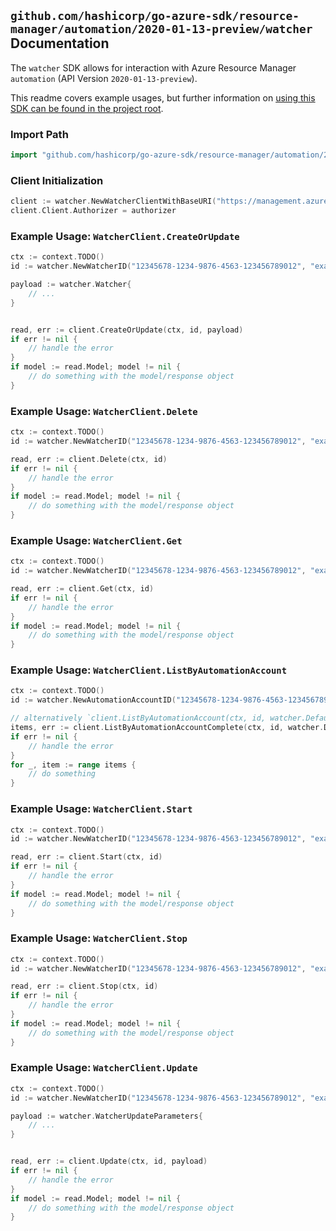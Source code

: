 
## `github.com/hashicorp/go-azure-sdk/resource-manager/automation/2020-01-13-preview/watcher` Documentation

The `watcher` SDK allows for interaction with Azure Resource Manager `automation` (API Version `2020-01-13-preview`).

This readme covers example usages, but further information on [using this SDK can be found in the project root](https://github.com/hashicorp/go-azure-sdk/tree/main/docs).

### Import Path

```go
import "github.com/hashicorp/go-azure-sdk/resource-manager/automation/2020-01-13-preview/watcher"
```


### Client Initialization

```go
client := watcher.NewWatcherClientWithBaseURI("https://management.azure.com")
client.Client.Authorizer = authorizer
```


### Example Usage: `WatcherClient.CreateOrUpdate`

```go
ctx := context.TODO()
id := watcher.NewWatcherID("12345678-1234-9876-4563-123456789012", "example-resource-group", "automationAccountName", "watcherName")

payload := watcher.Watcher{
	// ...
}


read, err := client.CreateOrUpdate(ctx, id, payload)
if err != nil {
	// handle the error
}
if model := read.Model; model != nil {
	// do something with the model/response object
}
```


### Example Usage: `WatcherClient.Delete`

```go
ctx := context.TODO()
id := watcher.NewWatcherID("12345678-1234-9876-4563-123456789012", "example-resource-group", "automationAccountName", "watcherName")

read, err := client.Delete(ctx, id)
if err != nil {
	// handle the error
}
if model := read.Model; model != nil {
	// do something with the model/response object
}
```


### Example Usage: `WatcherClient.Get`

```go
ctx := context.TODO()
id := watcher.NewWatcherID("12345678-1234-9876-4563-123456789012", "example-resource-group", "automationAccountName", "watcherName")

read, err := client.Get(ctx, id)
if err != nil {
	// handle the error
}
if model := read.Model; model != nil {
	// do something with the model/response object
}
```


### Example Usage: `WatcherClient.ListByAutomationAccount`

```go
ctx := context.TODO()
id := watcher.NewAutomationAccountID("12345678-1234-9876-4563-123456789012", "example-resource-group", "automationAccountName")

// alternatively `client.ListByAutomationAccount(ctx, id, watcher.DefaultListByAutomationAccountOperationOptions())` can be used to do batched pagination
items, err := client.ListByAutomationAccountComplete(ctx, id, watcher.DefaultListByAutomationAccountOperationOptions())
if err != nil {
	// handle the error
}
for _, item := range items {
	// do something
}
```


### Example Usage: `WatcherClient.Start`

```go
ctx := context.TODO()
id := watcher.NewWatcherID("12345678-1234-9876-4563-123456789012", "example-resource-group", "automationAccountName", "watcherName")

read, err := client.Start(ctx, id)
if err != nil {
	// handle the error
}
if model := read.Model; model != nil {
	// do something with the model/response object
}
```


### Example Usage: `WatcherClient.Stop`

```go
ctx := context.TODO()
id := watcher.NewWatcherID("12345678-1234-9876-4563-123456789012", "example-resource-group", "automationAccountName", "watcherName")

read, err := client.Stop(ctx, id)
if err != nil {
	// handle the error
}
if model := read.Model; model != nil {
	// do something with the model/response object
}
```


### Example Usage: `WatcherClient.Update`

```go
ctx := context.TODO()
id := watcher.NewWatcherID("12345678-1234-9876-4563-123456789012", "example-resource-group", "automationAccountName", "watcherName")

payload := watcher.WatcherUpdateParameters{
	// ...
}


read, err := client.Update(ctx, id, payload)
if err != nil {
	// handle the error
}
if model := read.Model; model != nil {
	// do something with the model/response object
}
```
